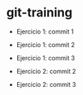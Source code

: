 # git-training
* Ejercicio 1: commit 1
* Ejercicio 1: commit 2
* Ejercicio 1: commit 3

* Ejercicio 2: commit 2
* Ejercicio 2: commit 3
